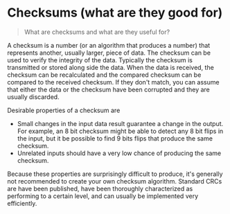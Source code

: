 # Checksums (what are they good for)

> What are checksums and what are they useful for?

A checksum is a number (or an algorithm that produces a number) that represents another, usually larger, piece of data.  The checksum can be used to verify the integrity of the data.  Typically the checksum is transmitted or stored along side the data. When the data is received, the checksum can be recalculated and the compared checksum can be compared to the received checksum.  If they don't match, you can assume that either the data or the checksum have been corrupted and they are usually discarded.

Desirable properties of a checksum are
 - Small changes in the input data result guarantee a change in the output.  For example, an 8 bit checksum might be able to detect any 8 bit flips in the input, but it be possible to find 9 bits flips that produce the same checksum.
 - Unrelated inputs should have a very low chance of producing the same checksum.

Because these properties are surprisingly difficult to produce, it's generally not recommended to create your own checksum algorithm.  Standard CRCs are have been published, have been thoroughly characterized as performing to a certain level, and can usually be implemented very efficiently.